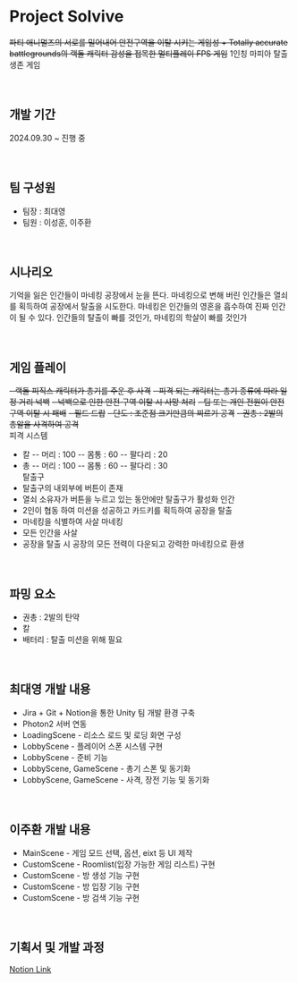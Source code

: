 # Project Solvive
~~파티 애니멀즈의 서로를 밀어내어 안전구역을 이탈 시키는 게임성 + Totally accurate battlegrounds의 랙돌 캐릭터 감성을 접목한 멀티플레이 FPS 게임~~
1인칭 마피아 탈출 생존 게임
<br><br><br>

## 개발 기간
2024.09.30 ~ 진행 중
<br><br><br>

## 팀 구성원
- 팀장 : 최대영
- 팀원 : 이성훈, 이주환
<br><br><br>


## 시나리오
기억을 잃은 인간들이 마네킹 공장에서 눈을 뜬다.
마네킹으로 변해 버린 인간들은 열쇠를 획득하여 공장에서 탈출을 시도한다.
마네킹은 인간들의 영혼을 흡수하여 진짜 인간이 될 수 있다.
인간들의 탈출이 빠를 것인가, 마네킹의 학살이 빠를 것인가
<br><br><br>

## 게임 플레이
~~- 랙돌 피직스 캐릭터가 총기를 주운 후 사격~~
~~- 피격 되는 캐릭터는 총기 종류에 따라 일정 거리 넉백~~
~~- 넉백으로 인한 안전 구역 이탈 시 사망 처리~~
~~- 팀 또는 개인 전원이 안전 구역 이탈 시 패배~~
~~- 필드 드랍~~
~~- 단도 : 조준점 크기만큼의 찌르기 공격~~
~~- 권총 : 2발의 총알을 사격하여 공격~~
<br>
피격 시스템
- 칼
-- 머리 : 100
-- 몸통 : 60
-- 팔다리 : 20
- 총
-- 머리 : 100
-- 몸통 : 60
-- 팔다리 : 30
  <br>
탈출구
- 탈출구의 내외부에 버튼이 존재
- 열쇠 소유자가 버튼을 누르고 있는 동안에만 탈출구가 활성화
인간
- 2인이 협동 하여 미션을 성공하고 카드키를 획득하여 공장을 탈출
- 마네킹을 식별하여 사살
마네킹
- 모든 인간을 사살
- 공장을 탈출 시 공장의 모든 전력이 다운되고 강력한 마네킹으로 환생
<br><br><br>

## 파밍 요소
- 권총 : 2발의 탄약 
- 칼
- 배터리 : 탈출 미션을 위해 필요
<br><br><br>

## 최대영 개발 내용
- Jira + Git + Notion을 통한 Unity 팀 개발 환경 구축
- Photon2 서버 연동
- LoadingScene - 리소스 로드 및 로딩 화면 구성
- LobbyScene - 플레이어 스폰 시스템 구현
- LobbyScene - 준비 기능
- LobbyScene, GameScene - 총기 스폰 및 동기화
- LobbyScene, GameScene - 사격, 장전 기능 및 동기화
<br><br><br>

## 이주환 개발 내용
- MainScene - 게임 모드 선택, 옵션, eixt 등 UI 제작
- CustomScene - Roomlist(입장 가능한 게임 리스트) 구현
- CustomScene - 방 생성 기능 구현
- CustomScene - 방 입장 기능 구현
- CustomScene - 방 검색 기능 구현
<br><br><br>

## 기획서 및 개발 과정
[Notion Link](https://hypnotic-ocelot-c39.notion.site/Project-Solvive-109285de75ba80e5aa81f923a9f34aa1?pvs=4)
